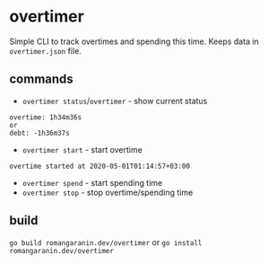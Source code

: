 # overtimer
Simple CLI to track overtimes and spending this time.
Keeps data in `overtimer.json` file.

## commands
- `overtimer status`/`overtimer` - show current status
```
overtime: 1h34m36s
or
debt: -1h36m37s
```

- `overtimer start` - start overtime
```
overtime started at 2020-05-01T01:14:57+03:00
```

- `overtimer spend` - start spending time
- `overtimer stop` - stop overtime/spending time

## build
`go build romangaranin.dev/overtimer`
or
`go install romangaranin.dev/overtimer`